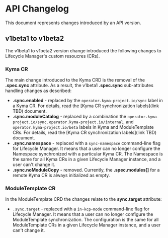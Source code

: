 # API Changelog

This document represents changes introduced by an API version.

## v1beta1 to v1beta2

The v1beta1 to v1beta2 version change introduced the following changes to Lifecycle Manager's custom resoucres (CRs).

### Kyma CR

The main change introduced to the Kyma CRD is the removal of the  **.spec.sync** attribute. As a result, the v1beta1 **.spec.sync** sub-attributes handling changes as described:

* **.sync.enabled** - replaced by the `operator.kyma-project.io/sync` label in a Kyma CR. For details, read the [Kyma CR synchronization labels](link TBD) document.
* **.sync.moduleCatalog** - replaced by a combination the `operator.kyma-project.io/sync`, `operator.kyma-project.io/internal`, and `operator.kyma-project.io/beta` labels in Kyma and ModuleTemplate CRs. For details, read the [Kyma CR synchronization labels](link TBD) document.
* **.sync.namespace** - replaced with a `sync-namespace` command-line flag for Lifecycle Manager. It means that a user can no longer configure the Namespace synchronized with a particular Kyma CR. The Namespace is the same for all Kyma CRs in a given Lifecycle Manager instance, and a user can't change it.
* **.sync.noModuleCopy** - removed. Currently, the **.spec.modules[]** for a remote Kyma CR is always initialized as empty.

### ModuleTemplate CR

In the ModuleTemplate CRD the changes relate to the **sync.target** attribute:

* `.sync.target` - replaced with a `in-kcp-mode` command-line flag for Lifecycle Manager. It means that a user can no longer configure the ModuleTemplate synchronization. The configuration is the same for all ModuleTemplate CRs in a given Lifecycle Manager instance, and a user can't change it.
